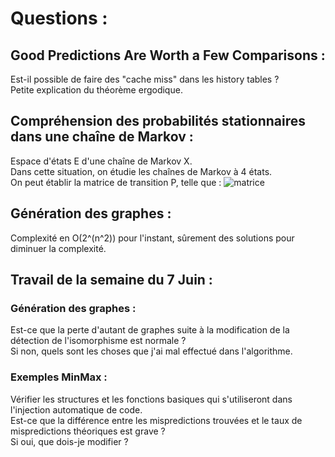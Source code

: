 # Questions :

## Good Predictions Are Worth a Few Comparisons :

Est-il possible de faire des "cache miss" dans les history tables ? <br />
Petite explication du théorème ergodique. <br />

## Compréhension des probabilités stationnaires dans une chaîne de Markov : 

Espace d'états E d'une chaîne de Markov X. <br />
Dans cette situation, on étudie les chaînes de Markov à 4 états. <br />
On peut établir la matrice de transition P, telle que : ![matrice](https://bit.ly/2QH1AuW) <br />

## Génération des graphes :
Complexité en O(2^(n^2)) pour l'instant, sûrement des solutions pour diminuer la complexité.


## Travail de la semaine du 7 Juin : 
### Génération des graphes : 
Est-ce que la perte d'autant de graphes suite à la modification de la détection de l'isomorphisme est normale ? <br />
Si non, quels sont les choses que j'ai mal effectué dans l'algorithme. <br />

### Exemples MinMax :
Vérifier les structures et les fonctions basiques qui s'utiliseront dans l'injection automatique de code. <br />
Est-ce que la différence entre les mispredictions trouvées et le taux de mispredictions théoriques est grave ?<br />
Si oui, que dois-je modifier ? <br />


